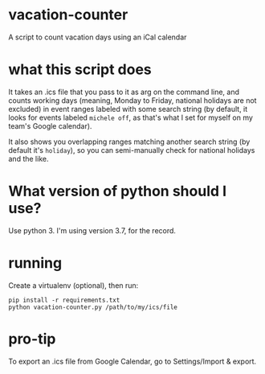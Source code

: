 # vacation-counter

A script to count vacation days using an iCal calendar

# what this script does

It takes an .ics file that you pass to it as arg on the command line, and
counts working days (meaning, Monday to Friday, national holidays are not
excluded) in event ranges labeled with some search string (by default, it looks
for events labeled `michele off`, as that's what I set for myself on my team's
Google calendar).

It also shows you overlapping ranges matching another search string (by default
it's `holiday`), so you can semi-manually check for national holidays and the
like.

# What version of python should I use?

Use python 3. I'm using version 3.7, for the record.

# running

Create a virtualenv (optional), then run:

    pip install -r requirements.txt
    python vacation-counter.py /path/to/my/ics/file

# pro-tip

To export an .ics file from Google Calendar, go to Settings/Import & export.
